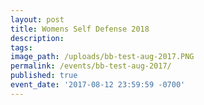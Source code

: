 ```yaml
---
layout: post
title: Womens Self Defense 2018
description:
tags:
image_path: /uploads/bb-test-aug-2017.PNG
permalink: /events/bb-test-aug-2017/
published: true
event_date: '2017-08-12 23:59:59 -0700'
---
```

